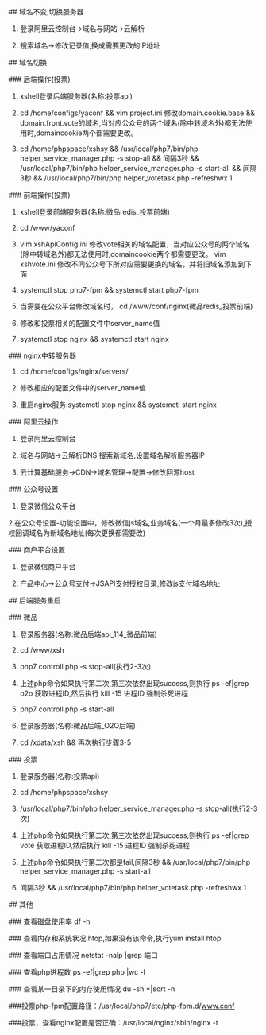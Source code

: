 \#\# 域名不变,切换服务器

1. 登录阿里云控制台-&gt;域名与网站-&gt;云解析

2. 搜索域名-&gt;修改记录值,换成需要更改的IP地址



\#\# 域名切换

\#\#\# 后端操作\(投票\)

1. xshell登录后端服务器\(名称:投票api\)

2. cd /home/configs/yaconf && vim project.ini 修改domain.cookie.base && domain.front.vote的域名,当对应公众号的两个域名\(除中转域名外\)都无法使用时,domaincookie两个都需要更改。

3. cd /home/phpspace/xshsy && /usr/local/php7/bin/php helper\_service\_manager.php -s stop-all && 间隔3秒 && /usr/local/php7/bin/php helper\_service\_manager.php -s start-all && 间隔3秒 && /usr/local/php7/bin/php helper\_votetask.php -refreshwx 1

\#\#\# 前端操作\(投票\)

1. xshell登录前端服务器\(名称:微品redis\_投票前端\)

2. cd /www/yaconf 

3. vim xshApiConfig.ini 修改vote相关的域名配置，当对应公众号的两个域名\(除中转域名外\)都无法使用时,domaincookie两个都需要更改。 vim xshvote.ini 修改不同公众号下所对应需要更换的域名，并将旧域名添加到下面

4. systemctl stop php7-fpm && systemctl start php7-fpm

5. 当需要在公众平台修改域名时， cd /www/conf/nginx\(微品redis\_投票前端\)

6. 修改和投票相关的配置文件中server\_name值

7. systemctl stop nginx && systemctl start nginx

\#\#\# nginx中转服务器

1. cd /home/configs/nginx/servers/

2. 修改相应的配置文件中的server\_name值

3. 重启nginx服务:systemctl stop nginx && systemctl start nginx

\#\#\# 阿里云操作

1. 登录阿里云控制台

2. 域名与网站-&gt;云解析DNS 搜索新域名,设置域名解析服务器IP

3. 云计算基础服务-&gt;CDN-&gt;域名管理-&gt;配置-&gt;修改回源host

\#\#\# 公众号设置

1. 登录微信公众平台

2.在公众号设置-功能设置中，修改微信js域名,业务域名\(一个月最多修改3次\),授权回调域名为新域名地址\(每次更换都需要改\)

\#\#\# 商户平台设置

1. 登录微信商户平台

2. 产品中心-&gt;公众号支付-&gt;JSAPI支付授权目录,修改js支付域名地址



\#\# 后端服务重启

\#\#\# 微品

1. 登录服务器\(名称:微品后端api\_114\_微品前端\)

2. cd /www/xsh 

3. php7 controll.php -s stop-all\(执行2-3次\)

4. 上述php命令如果执行第二次,第三次依然出现success,则执行 ps -ef\|grep o2o 获取进程ID,然后执行 kill -15 进程ID 强制杀死进程

5. php7 controll.php -s start-all

6. 登录服务器\(名称:微品后端\_O2O后端\)

7. cd /xdata/xsh && 再次执行步骤3-5

\#\#\# 投票

1. 登录服务器\(名称:投票api\)

2. cd /home/phpspace/xshsy 

3. /usr/local/php7/bin/php helper\_service\_manager.php -s stop-all\(执行2-3次\)

4. 上述php命令如果执行第二次,第三次依然出现success,则执行 ps -ef\|grep vote 获取进程ID,然后执行 kill -15 进程ID 强制杀死进程

5. 上述php命令如果执行第二次都是fail,间隔3秒 && /usr/local/php7/bin/php helper\_service\_manager.php -s start-all

6. 间隔3秒 && /usr/local/php7/bin/php helper\_votetask.php -refreshwx 1



\#\# 其他

\#\#\# 查看磁盘使用率 df -h

\#\#\# 查看内存和系统状况 htop,如果没有该命令,执行yum install htop

\#\#\# 查看端口占用情况 netstat -nalp \|grep 端口

\#\#\# 查看php进程数 ps -ef\|grep php \|wc -l

\#\#\# 查看某一目录下的内存使用情况 du -sh \*\|sort -n



\#\#\#投票php-fpm配置路径：/usr/local/php7/etc/php-fpm.d/www.conf

\#\#\#投票，查看nginx配置是否正确：/usr/local/nginx/sbin/nginx  -t



